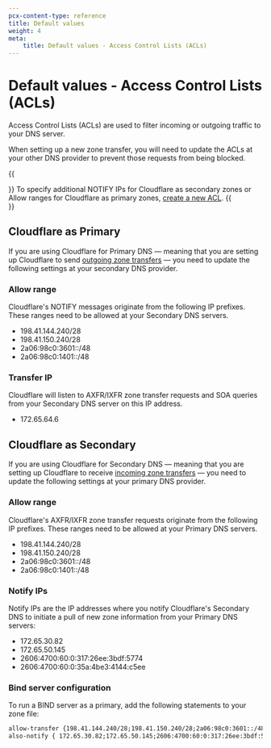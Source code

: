 ```yaml
---
pcx-content-type: reference
title: Default values
weight: 4
meta:
    title: Default values - Access Control Lists (ACLs)
---
```


# Default values - Access Control Lists (ACLs)

Access Control Lists (ACLs) are used to filter incoming or outgoing traffic to your DNS server.

When setting up a new zone transfer, you will need to update the ACLs at your other DNS provider to prevent those requests from being blocked.

{{<Aside type="note">}}
To specify additional NOTIFY IPs for Cloudflare as secondary zones or Allow ranges for Cloudflare as primary zones, [create a new ACL](/dns/zone-setups/zone-transfers/access-control-lists/create-new-list/).
{{</Aside>}}

## Cloudflare as Primary

If you are using Cloudflare for Primary DNS — meaning that you are setting up Cloudflare to send [outgoing zone transfers](/dns/zone-setups/zone-transfers/cloudflare-as-primary/) — you need to update the following settings at your secondary DNS provider. 

### Allow range

Cloudflare's NOTIFY messages originate from the following IP prefixes. These ranges need to be allowed at your Secondary DNS servers.

- 198.41.144.240/28
- 198.41.150.240/28
- 2a06:98c0:3601::/48
- 2a06:98c0:1401::/48

### Transfer IP

Cloudflare will listen to AXFR/IXFR zone transfer requests and SOA queries from your Secondary DNS server on this IP address.

- 172.65.64.6

## Cloudflare as Secondary

If you are using Cloudflare for Secondary DNS — meaning that you are setting up Cloudflare to receive [incoming zone transfers](/dns/zone-setups/zone-transfers/cloudflare-as-secondary/) — you need to update the following settings at your primary DNS provider. 

### Allow range

Cloudflare's AXFR/IXFR zone transfer requests originate from the following IP prefixes. These ranges need to be allowed at your Primary DNS servers.

- 198.41.144.240/28
- 198.41.150.240/28
- 2a06:98c0:3601::/48
- 2a06:98c0:1401::/48

### Notify IPs

Notify IPs are the IP addresses where you notify Cloudflare's Secondary DNS to initiate a pull of new zone information from your Primary DNS servers:

- 172.65.30.82
- 172.65.50.145
- 2606:4700:60:0:317:26ee:3bdf:5774
- 2606:4700:60:0:35a:4be3:4144:c5ee

### Bind server configuration

To run a BIND server as a primary, add the following statements to your zone file:

```txt
allow-transfer {198.41.144.240/28;198.41.150.240/28;2a06:98c0:3601::/48;2a06:98c0:1401::/48;}
also-notify { 172.65.30.82;172.65.50.145;2606:4700:60:0:317:26ee:3bdf:5774;2606:4700:60:0:35a:4be3:4144:c5ee;}
```